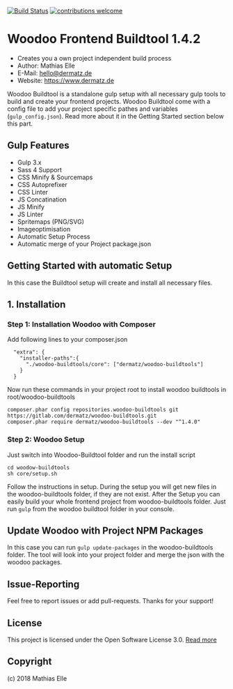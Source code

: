 [![Build Status](https://travis-ci.org/dermatz/woodoo-buildtools.svg?branch=master)](https://travis-ci.org/dermatz/woodoo-buildtools)
[![contributions welcome](https://img.shields.io/badge/contributions-welcome-brightgreen.svg?style=flat)](https://github.com/dwyl/esta/issues)

# Woodoo Frontend Buildtool 1.4.2
- Creates you a own project independent build process
- Author: Mathias Elle
- E-Mail: hello@dermatz.de
- Website: https://www.dermatz.de

Woodoo Buildtool is a standalone gulp setup with all necessary gulp tools to build
and create your frontend projects. Woodoo Buildtool come with a config file to add
your project specific pathes and variables (`gulp_config.json`). Read more about it
in the Getting Started section below this part.

## Gulp Features
- Gulp 3.x
- Sass 4 Support
- CSS Minify & Sourcemaps
- CSS Autoprefixer
- CSS Linter
- JS Concatination
- JS Minify
- JS Linter
- Spritemaps (PNG/SVG)
- Imageoptimisation
- Automatic Setup Process
- Automatic merge of your Project package.json

## Getting Started with automatic Setup
In this case the Buildtool setup will create and install all necessary files.

## 1. Installation
### Step 1: Installation Woodoo with Composer
Add following lines to your composer.json
```
  "extra": {
    "installer-paths":{
      "./woodoo-buildtools/core": ["dermatz/woodoo-buildtools"]
    }
  }
```

Now run these commands in your project root to install woodoo buildtools in root/woodoo-buildtools
```
composer.phar config repositories.woodoo-buildtools git https://gitlab.com/dermatz/woodoo-buildtools.git
composer.phar require dermatz/woodoo-buildtools --dev "^1.4.0"
```

### Step 2: Woodoo Setup

Just switch into Woodoo-Buildtool folder and run the install script
```
cd woodow-buildtools
sh core/setup.sh
```

Follow the instructions in setup. 
During the setup you will get new files in the woodoo-buildtools folder, if they are not exist.
After the Setup you can easily build your whole frontend project
from woodoo-buildtools folder. Just run `gulp` from the woodoo buildtool folder in your console.

## Update Woodoo with Project NPM Packages
In this case you can run `gulp update-packages` in the woodoo-buildtools folder.
The tool will look into your project folder and merge the json with the woodoo packages. 

## Issue-Reporting
Feel free to report issues or add pull-requests. Thanks for your support!

## License
This project is licensed under the Open Software License 3.0. [Read more](https://choosealicense.com/licenses/osl-3.0/#)

## Copyright

(c) 2018 Mathias Elle
